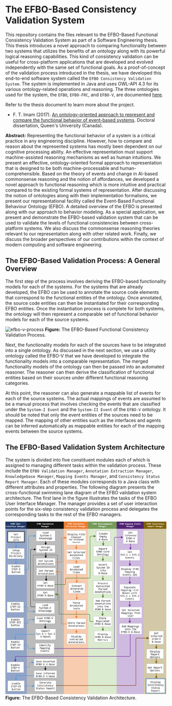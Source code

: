 # The EFBO-Based Consistency Validation System

This repository contains the files relevant to the EFBO-Based Functional Consistency Validation System as part of a Software Engineering thesis. This thesis introduces a novel approach to comparing functionality between two systems that utilizes the benefits of an ontology along with its powerful logical reasoning capabilities. This kind of consistency validation can be useful for cross-platform applications that are developed and evolved independently with the same set of functional goals. As a proof-of-concept of the validation process introduced in the thesis, we have developed this end-to-end software system called the `EFBO Consistency Validation System`. The system is implemented in Java and uses OWL-API 4.3 for its various ontology-related operations and reasoning. The three ontologies used for the system, the `EFBO`, `EFBO-FRC`, and `EFBO-V`, are documented [here](https://github.com/smtifahim/EFBO-Ontology-Repository/tree/master).

Refer to the thesis document to learn more about the project.
* F. T. Imam (2017). [An ontology-oriented approach to represent and compare the functional behavior of event-based systems](https://www.proquest.com/openview/907c24804d15aecb749840396e429bf8/). Doctoral dissertation, Queen's University (Canada).

**Abstract:** Representing the functional behavior of a system is a critical practice in any engineering discipline. However, how to compare and reason about the represented systems has mostly been dependent on our cognitive processing ability. An effective
representation must support machine-assisted reasoning mechanisms as well as human intuitions. We present an effective, ontology-oriented formal approach to representation that is designed to be both machine-processable and human-comprehensible. Based on the theory of events and change in AI-based commonsense reasoning and the notion of affordances, we developed a novel approach to functional reasoning which is more intuitive and practical compared to the existing formal systems of representation. After discussing the notion of ontologies along with their implementation formalisms, we present our representational facility called the Event-Based Functional Behaviour Ontology (EFBO). A detailed overview of the EFBO is presented along with our approach to behavior modeling. As a special application, we present
and demonstrate the EFBO-based validation system that can be used to validate the levels of functional consistencies between cross-platform systems. We also discuss the commonsense reasoning theories relevant to our representation along with other related work. Finally, we discuss the broader perspectives of our contributions within the context of modern computing and software engineering.

## The EFBO-Based Validation Process: A General Overview
The first step of the process involves deriving the EFBO-based functionality models for each of the systems. For the systems that are already developed, the EFBO can be used to annotate the source code elements that correspond to the functional entities of the ontology. Once annotated, the source code entities can then be instantiated for their corresponding EFBO entities. Once the instantiation process is complete for both systems, the ontology will then represent a comparable set of functional behavior models for each of the source systems. 

![efbo-v-process](https://github.com/smtifahim/EFBO-Project/assets/13155192/10f4fc95-a49a-49c4-93fb-983283a75893)
**Figure:** The EFBO-Based Functional Consistency Validation Process.

Next, the functionality models for each of the sources have to be integrated into a single ontology. As discussed in the next section, we use a utility ontology called the EFBO-V that we have developed to integrate the functionality models into a comparable representation. The merged functionality models of the ontology can then be passed into an automated reasoner. The reasoner can then derive the classification of functional entities based on their sources under different functional reasoning categories.

At this point, the reasoner can also generate a mappable list of events for each of the source systems. The actual mappings of events are assumed to be a manual process that involves checking the events that are classified under the `System-I Event` and the `System-II Event` of the `EFBO-V` ontology. It should be noted that only the event entities of the sources need to be mapped. The mapping of other entities such as the interfaces and agents can be inferred automatically as mappable entities for each of the mapping events between the source systems.

## The EFBO-Based Validation System Architecture
The system is divided into five constituent modules each of which is assigned to managing different tasks within the validation process. These include the `EFBO Validation Manager`, `Annotation Extraction Manager`, `Knowledgebase Manager`, `Mapping Events Manager`, and `Consistency Status Report Manager`. Each of these modules corresponds to a Java class with different attributes and properties. The following diagram presents the cross-functional swimming lane diagram of the EFBO validation system architecture. The first lane in the figure illustrates the tasks of the EFBO User Interface Manager. The manager provides a set of user interaction points for the six-step consistency validation process and delegates the corresponding tasks to the rest of the EFBO managers.

![Alt text](https://github.com/smtifahim/EFBO-Project/blob/master/EFBO-Swimlane.png?raw=true "EFBO Architecure")
**Figure:** The EFBO-Based Consistency Validation Architecture.
